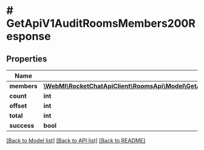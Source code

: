 # # GetApiV1AuditRoomsMembers200Response

## Properties

Name | Type | Description | Notes
------------ | ------------- | ------------- | -------------
**members** | [**\WebMI\RocketChatApiClient\RoomsApi\Model\GetApiV1AuditRoomsMembers200ResponseMembersInner[]**](GetApiV1AuditRoomsMembers200ResponseMembersInner.md) |  | [optional]
**count** | **int** |  | [optional]
**offset** | **int** |  | [optional]
**total** | **int** |  | [optional]
**success** | **bool** |  | [optional]

[[Back to Model list]](../../README.md#models) [[Back to API list]](../../README.md#endpoints) [[Back to README]](../../README.md)
